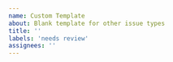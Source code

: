 ```yaml
---
name: Custom Template
about: Blank template for other issue types
title: ''
labels: 'needs review'
assignees: ''
---
```


<!--- Provide a general summary of the issue in the Title above -->
